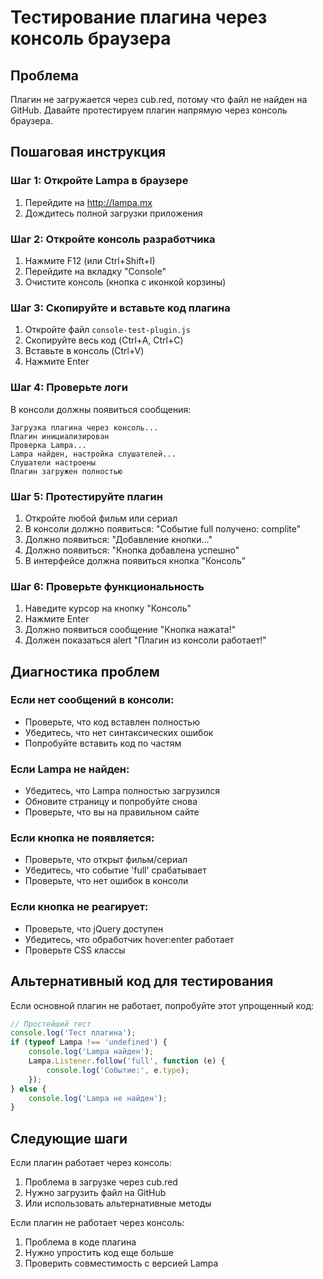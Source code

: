 # Тестирование плагина через консоль браузера

## Проблема
Плагин не загружается через cub.red, потому что файл не найден на GitHub. Давайте протестируем плагин напрямую через консоль браузера.

## Пошаговая инструкция

### Шаг 1: Откройте Lampa в браузере
1. Перейдите на http://lampa.mx
2. Дождитесь полной загрузки приложения

### Шаг 2: Откройте консоль разработчика
1. Нажмите F12 (или Ctrl+Shift+I)
2. Перейдите на вкладку "Console"
3. Очистите консоль (кнопка с иконкой корзины)

### Шаг 3: Скопируйте и вставьте код плагина
1. Откройте файл `console-test-plugin.js`
2. Скопируйте весь код (Ctrl+A, Ctrl+C)
3. Вставьте в консоль (Ctrl+V)
4. Нажмите Enter

### Шаг 4: Проверьте логи
В консоли должны появиться сообщения:
```
Загрузка плагина через консоль...
Плагин инициализирован
Проверка Lampa...
Lampa найден, настройка слушателей...
Слушатели настроены
Плагин загружен полностью
```

### Шаг 5: Протестируйте плагин
1. Откройте любой фильм или сериал
2. В консоли должно появиться: "Событие full получено: complite"
3. Должно появиться: "Добавление кнопки..."
4. Должно появиться: "Кнопка добавлена успешно"
5. В интерфейсе должна появиться кнопка "Консоль"

### Шаг 6: Проверьте функциональность
1. Наведите курсор на кнопку "Консоль"
2. Нажмите Enter
3. Должно появиться сообщение "Кнопка нажата!"
4. Должен показаться alert "Плагин из консоли работает!"

## Диагностика проблем

### Если нет сообщений в консоли:
- Проверьте, что код вставлен полностью
- Убедитесь, что нет синтаксических ошибок
- Попробуйте вставить код по частям

### Если Lampa не найден:
- Убедитесь, что Lampa полностью загрузился
- Обновите страницу и попробуйте снова
- Проверьте, что вы на правильном сайте

### Если кнопка не появляется:
- Проверьте, что открыт фильм/сериал
- Убедитесь, что событие 'full' срабатывает
- Проверьте, что нет ошибок в консоли

### Если кнопка не реагирует:
- Проверьте, что jQuery доступен
- Убедитесь, что обработчик hover:enter работает
- Проверьте CSS классы

## Альтернативный код для тестирования

Если основной плагин не работает, попробуйте этот упрощенный код:

```javascript
// Простейший тест
console.log('Тест плагина');
if (typeof Lampa !== 'undefined') {
    console.log('Lampa найден');
    Lampa.Listener.follow('full', function (e) {
        console.log('Событие:', e.type);
    });
} else {
    console.log('Lampa не найден');
}
```

## Следующие шаги

Если плагин работает через консоль:
1. Проблема в загрузке через cub.red
2. Нужно загрузить файл на GitHub
3. Или использовать альтернативные методы

Если плагин не работает через консоль:
1. Проблема в коде плагина
2. Нужно упростить код еще больше
3. Проверить совместимость с версией Lampa
